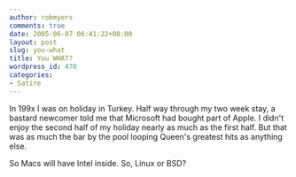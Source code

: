 ```yaml
---
author: robmyers
comments: true
date: 2005-06-07 06:41:22+00:00
layout: post
slug: you-what
title: You WHAT?
wordpress_id: 470
categories:
- Satire
---
```


  
In 199x I was on holiday in Turkey. Half way through my two week stay, a bastard newcomer told me that Microsoft had bought part of Apple. I didn't enjoy the second half of my holiday nearly as much as the first half. But that was as much the bar by the pool looping Queen's greatest hits as anything else.  


  
So Macs will have Intel inside. So, Linux or BSD?  


  


